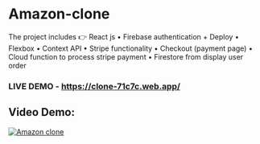 # Amazon-clone
The project includes 👉 React js • Firebase authentication + Deploy • Flexbox • Context API • Stripe functionality • Checkout (payment page) •  Cloud function to process stripe payment • Firestore from display user  order 
### LIVE DEMO - https://clone-71c7c.web.app/

## Video Demo:

[![Amazon clone](http://img.youtube.com/vi/iQcNTnaCD2s/0.jpg)](http://www.youtube.com/watch?v=iQcNTnaCD2s "Amazon clone")
